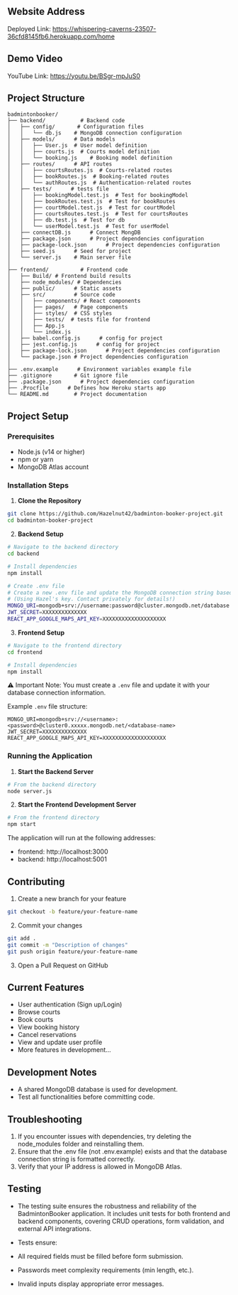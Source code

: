 ## Website Address
Deployed Link: https://whispering-caverns-23507-36cfd8145fb6.herokuapp.com/home

## Demo Video
YouTube Link: https://youtu.be/BSgr-mpJuS0

## Project Structure

```
badmintonbooker/
├── backend/           # Backend code
│   ├── config/       # Configuration files
│   │   └── db.js    # MongoDB connection configuration
│   ├── models/      # Data models
│   │   ├── User.js  # User model definition
│   │   ├── courts.js  # Courts model definition
│   │   └── booking.js    # Booking model definition
│   ├── routes/      # API routes
│   │   ├── courtsRoutes.js  # Courts-related routes
│   │   ├── bookRoutes.js  # Booking-related routes
│   │   └── authRoutes.js  # Authentication-related routes
│   ├── tests/      # tests file
│   │   ├── bookingModel.test.js  # Test for bookingModel 
│   │   ├── bookRoutes.test.js  # Test for bookRoutes
│   │   ├── courtModel.test.js  # Test for courtModel
│   │   ├── courtsRoutes.test.js  # Test for courtsRoutes
│   │   ├── db.test.js  # Test for db
│   │   └── userModel.test.js  # Test for userModel
│   ├── connectDB.js      # Connect MongDB 
│   ├── package.json      # Project dependencies configuration
│   ├── package-lock.json      # Project dependencies configuration
│   ├── seed.js      # Seed for project
│   └── server.js    # Main server file
│
├── frontend/          # Frontend code
│   ├── Build/ # Frontend build results
│   ├── node_modules/ # Dependencies
│   ├── public/      # Static assets
│   ├── src/         # Source code
│   │   ├── components/ # React components
│   │   ├── pages/   # Page components
│   │   ├── styles/  # CSS styles
│   │   ├── tests/  # tests file for frontend
│   │   ├── App.js
│   │   └── index.js
│   ├── babel.config.js      # config for project
│   ├── jest.config.js      # config for project
│   ├── package-lock.json      # Project dependencies configuration
│   └── package.json # Project dependencies configuration
│
├── .env.example      # Environment variables example file
├── .gitignore       # Git ignore file
├── .package.json      # Project dependencies configuration
├── .Procfile      # Defines how Heroku starts app
└── README.md        # Project documentation
```

## Project Setup

### Prerequisites

- Node.js (v14 or higher)
- npm or yarn
- MongoDB Atlas account

### Installation Steps

1. **Clone the Repository**

```bash
git clone https://github.com/Hazelnut42/badminton-booker-project.git
cd badminton-booker-project
```

2. **Backend Setup**

```bash
# Navigate to the backend directory
cd backend

# Install dependencies
npm install

# Create .env file
# Create a new .env file and update the MongoDB connection string based on the .env.example format
# (Using Hazel's key. Contact privately for details!)
MONGO_URI=mongodb+srv://username:password@cluster.mongodb.net/database
JWT_SECRET=XXXXXXXXXXXXXX
REACT_APP_GOOGLE_MAPS_API_KEY=XXXXXXXXXXXXXXXXXXXX
```

3. **Frontend Setup**

```bash
# Navigate to the frontend directory
cd frontend

# Install dependencies
npm install
```

⚠️ Important Note: You must create a `.env` file and update it with your database connection information.

Example `.env` file structure:

```
MONGO_URI=mongodb+srv://<username>:<password>@cluster0.xxxxx.mongodb.net/<database-name>
JWT_SECRET=XXXXXXXXXXXXXX
REACT_APP_GOOGLE_MAPS_API_KEY=XXXXXXXXXXXXXXXXXXXX
```

### Running the Application

1. **Start the Backend Server**

```bash
# From the backend directory
node server.js
```

2. **Start the Frontend Development Server**

```bash
# From the frontend directory
npm start
```

The application will run at the following addresses:

- frontend: http://localhost:3000
- backend: http://localhost:5001

## Contributing

1. Create a new branch for your feature

```bash
git checkout -b feature/your-feature-name
```

2. Commit your changes

```bash
git add .
git commit -m "Description of changes"
git push origin feature/your-feature-name
```

3. Open a Pull Request on GitHub

## Current Features

- User authentication (Sign up/Login)
- Browse courts
- Book courts
- View booking history
- Cancel reservations
- View and update user profile
- More features in development...

## Development Notes

- A shared MongoDB database is used for development.
- Test all functionalities before committing code.

## Troubleshooting

1. If you encounter issues with dependencies, try deleting the node_modules folder and reinstalling them.
2. Ensure that the .env file (not .env.example) exists and that the database connection string is formatted correctly.
3. Verify that your IP address is allowed in MongoDB Atlas.

## Testing
- The testing suite ensures the robustness and reliability of the BadmintonBooker application. It includes unit tests for both frontend and backend components, covering CRUD operations, form validation, and external API integrations.

- Tests ensure:
- All required fields must be filled before form submission.
- Passwords meet complexity requirements (min length, etc.).
- Invalid inputs display appropriate error messages.
